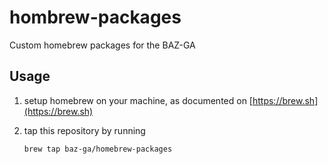 # hombrew-packages

Custom homebrew packages for the BAZ-GA

## Usage

1. setup homebrew on your machine, as documented on [https://brew.sh](https://brew.sh)
2. tap this repository by running
   
   ```bash
   brew tap baz-ga/homebrew-packages
   ```

